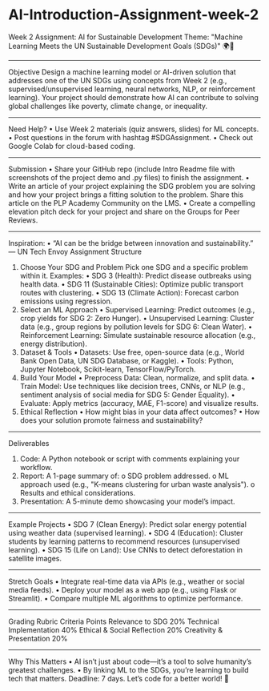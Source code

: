 # AI-Introduction-Assignment-week-2
Week 2 Assignment: AI for Sustainable Development
Theme: "Machine Learning Meets the UN Sustainable Development Goals (SDGs)" 🌍🤖
________________________________________
Objective
Design a machine learning model or AI-driven solution that addresses one of the UN SDGs using concepts from Week 2 (e.g., supervised/unsupervised learning, neural networks, NLP, or reinforcement learning). Your project should demonstrate how AI can contribute to solving global challenges like poverty, climate change, or inequality.
________________________________________
Need Help?
•	Use Week 2 materials (quiz answers, slides) for ML concepts.
•	Post questions in the forum with hashtag #SDGAssignment.
•	Check out Google Colab for cloud-based coding.
________________________________________
Submission
•	Share your GitHub repo (include Intro Readme file with screenshots  of the project demo and .py files) to finish the assignment.
•	Write an article of your project explaining the SDG problem you are solving and how your project brings a fitting solution to the problem. Share this article on the PLP Academy Community on the LMS.
•	Create a compelling elevation pitch deck for your project and share on the Groups for Peer Reviews. 
________________________________________
Inspiration:
•	“AI can be the bridge between innovation and sustainability.” — UN Tech Envoy
Assignment Structure
1. Choose Your SDG and Problem
Pick one SDG and a specific problem within it. Examples:
•	SDG 3 (Health): Predict disease outbreaks using health data.
•	SDG 11 (Sustainable Cities): Optimize public transport routes with clustering.
•	SDG 13 (Climate Action): Forecast carbon emissions using regression.
2. Select an ML Approach
•	Supervised Learning: Predict outcomes (e.g., crop yields for SDG 2: Zero Hunger).
•	Unsupervised Learning: Cluster data (e.g., group regions by pollution levels for SDG 6: Clean Water).
•	Reinforcement Learning: Simulate sustainable resource allocation (e.g., energy distribution).
3. Dataset & Tools
•	Datasets: Use free, open-source data (e.g., World Bank Open Data, UN SDG Database, or Kaggle).
•	Tools: Python, Jupyter Notebook, Scikit-learn, TensorFlow/PyTorch.
4. Build Your Model
•	Preprocess Data: Clean, normalize, and split data.
•	Train Model: Use techniques like decision trees, CNNs, or NLP (e.g., sentiment analysis of social media for SDG 5: Gender Equality).
•	Evaluate: Apply metrics (accuracy, MAE, F1-score) and visualize results.
5. Ethical Reflection
•	How might bias in your data affect outcomes?
•	How does your solution promote fairness and sustainability?
________________________________________
Deliverables
1.	Code: A Python notebook or script with comments explaining your workflow.
2.	Report: A 1-page summary of:
o	SDG problem addressed.
o	ML approach used (e.g., "K-means clustering for urban waste analysis").
o	Results and ethical considerations.
3.	Presentation: A 5-minute demo showcasing your model’s impact.
________________________________________
Example Projects
•	SDG 7 (Clean Energy): Predict solar energy potential using weather data (supervised learning).
•	SDG 4 (Education): Cluster students by learning patterns to recommend resources (unsupervised learning).
•	SDG 15 (Life on Land): Use CNNs to detect deforestation in satellite images.
________________________________________
Stretch Goals
•	Integrate real-time data via APIs (e.g., weather or social media feeds).
•	Deploy your model as a web app (e.g., using Flask or Streamlit).
•	Compare multiple ML algorithms to optimize performance.
________________________________________
Grading Rubric
Criteria	Points
Relevance to SDG	20%
Technical Implementation	40%
Ethical & Social Reflection	20%
Creativity & Presentation	20%
________________________________________
Why This Matters
•	AI isn’t just about code—it’s a tool to solve humanity’s greatest challenges.
•	By linking ML to the SDGs, you’re learning to build tech that matters.
Deadline: 7 days. Let’s code for a better world! 🌟
